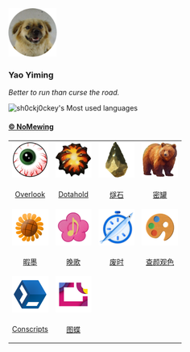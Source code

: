 <div>
<img src="Assets/nunu.png" height=96 alt="我的照片" title="我的照片">
</div>

### Yao Yiming

<i>Better to run than curse the road.</i>

<div align="left">

![sh0ckj0ckey's Most used languages](https://github-readme-stats.vercel.app/api/top-langs/?username=sh0ckj0ckey&layout=compact&hide_border=true&langs_count=6&theme=solarized-dark)

</div>

#### [© NoMewing](https://apps.microsoft.com/search/publisher?name=No+Mewing)
<table>

<tr>
<td>
<img src="Assets/overlook.png" height=72>
</td>
<td>
<img src="Assets/dotahold.png" height=72>
</td>
<td>
<img src="Assets/flint.png" height=72>
</td>
<td>
<img src="Assets/honeypot.png" height=72>
</td>
</tr>
<tr>
<td align="center">

[Overlook](https://github.com/sh0ckj0ckey/Overlook)

</td>
<td align="center">

[Dotahold](https://github.com/sh0ckj0ckey/Dotahold)

</td>
<td align="center">

[燧石](https://github.com/sh0ckj0ckey/Flint)

</td>
<td align="center">

[密罐](https://github.com/sh0ckj0ckey/Honeypot)

</td>
</tr>
<tr>
<td>
<img src="Assets/summer.png" height=72>
</td>
<td>
<img src="Assets/winter.png" height=72>
</td>
<td>
<img src="Assets/fishtime.png" height=72>
</td>
<td>
<img src="Assets/rainbow.png" height=72>
</td>
</tr>
<tr>
<td align="center">

[暇墨](https://github.com/sh0ckj0ckey/Summer)

</td>
<td align="center">

[晚歌](https://github.com/sh0ckj0ckey/Winter)

</td>
<td align="center">

[废时](https://github.com/sh0ckj0ckey/FishTime)

</td>
<td align="center">

[查颜观色](https://github.com/sh0ckj0ckey/Colors.Rainbow)

</td>
</tr>
<tr>
<td>
<img src="Assets/conscripts.png" height=72>
</td>
<td>
<img src="Assets/picharm.png" height=72>
</td>
<td>

</td>
<td>

</td>
</tr>
<tr>
<td align="center">

[Conscripts](https://github.com/sh0ckj0ckey/Conscripts)

</td>
<td align="center">

[图蝶](https://github.com/sh0ckj0ckey/Picharm)

</td>
<td align="center">



</td>
<td align="center">



</td>
</tr>
</table>
